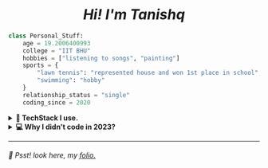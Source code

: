 <h1 align="center"><b><i>Hi! I'm Tanishq</i></b></h1>

```python
class Personal_Stuff:
    age = 19.2006400993
    college = "IIT BHU"
    hobbies = ["listening to songs", "painting"]
    sports = {
        "lawn tennis": "represented house and won 1st place in school",
        "swimming": "hobby"
    }
    relationship_status = "single"
    coding_since = 2020
```


<details>
<summary><b>💽 TechStack I use.</b></summary>
<b><small>Pretty much all the tech depends on what I've make.</small></b>

-   #### _**Languages**_
    - **`Typescript`, `Python`, `SQL`, `YML`, `bash-script`, `cpp`**
    - **`Tailwindcss`, `css`**

-   #### _**Frontend**_
    - **`Reactjs`, `Nextjs`, `Fresh`**

-   #### _**Backend**_
    - **`Cloud Platform`: &ensp;`AWS`, `GCP`**
    - **`Runtime`: &ensp;`Node`, `Deno`**
    - **`DNS Hosting`: &ensp;`Netlify`, `Cloudflare`**

-   #### _**Databases / Storage**_
    - **`DynamoDB, S3 (AWS)`, `MongoDB`, `Firebase`, `Postgresql`**

-   #### _**Others**_
    - **`Nginx`, `Docker`, `Linux`**
    - **`CI/CD (github actions)`**

</br>

</details>


<details>
<summary><b>💻 Why I didn't code in 2023?</b></summary>
  
1. <h5>From class 10<sup>th</sup> to 12<sup>th</sup> I was just doing coding all day, learning new tech, which lead to 81%ile (50/300) in JEE Mains 2023 (not qualified for JEE ADV).</h5>
2. <h5>On April 2023 I decided to take a drop and prepare again, I didn't touched my laptop for that year and got into IIT BHU with 97.3%ile (190/300) in JEE Mains.</h5>

</details>


---
###### 🤫 Psst! look here, my [folio.](https://tanishqsingh.com)
